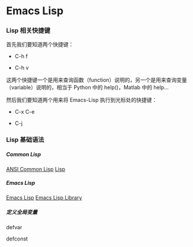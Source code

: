 # Emacs Lisp

### Lisp 相关快捷键

首先我们要知道两个快捷键：

* C-h f

* C-h v 

这两个快捷键一个是用来查询函数（function）说明的，另一个是用来查询变量（variable）说明的，相当于 Python 中的 help()，Matlab 中的 help...

然后我们要知道两个用来将 Emacs-Lisp 执行到光标处的快捷键：

* C-x C-e

* C-j


### Lisp 基础语法

##### Common Lisp

[ANSI Common Lisp](http://acl.readthedocs.io/en/latest/)
[Lisp](http://www.yiibai.com/lisp/)


##### Emacs Lisp

[Emacs Lisp](http://smacs.github.io/)
[Emacs Lisp Library](https://www.gnu.org/software/emacs/manual/)


##### 定义全局变量

defvar

defconst

